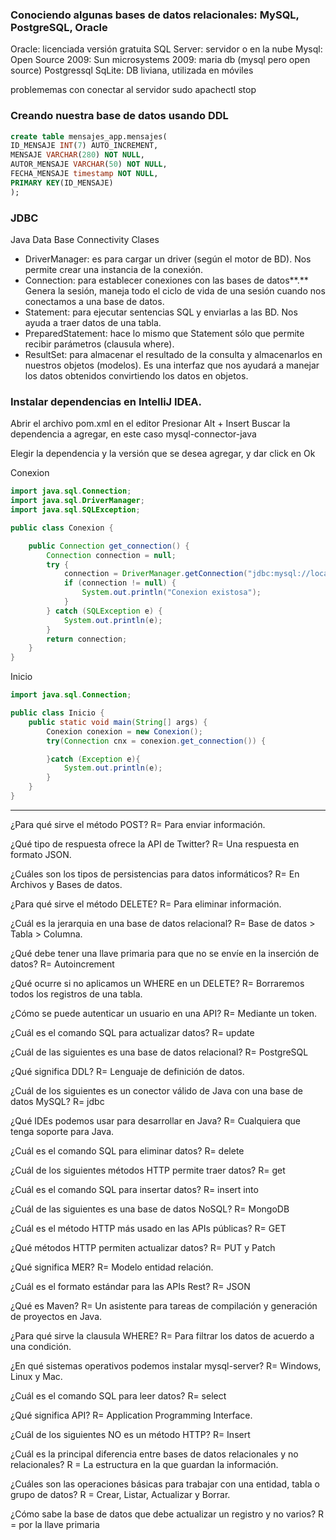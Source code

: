 ### Conociendo algunas bases de datos relacionales: MySQL, PostgreSQL, Oracle

Oracle: licenciada versión gratuita
SQL Server: servidor o en la nube
Mysql: Open Source
2009: Sun microsystems
2009: maria db (mysql pero open source)
Postgressql
SqLite: DB liviana, utilizada en móviles

problememas con conectar al servidor
sudo apachectl stop


### Creando nuestra base de datos usando DDL

```sql
create table mensajes_app.mensajes(
ID_MENSAJE INT(7) AUTO_INCREMENT,
MENSAJE VARCHAR(280) NOT NULL,
AUTOR_MENSAJE VARCHAR(50) NOT NULL,
FECHA_MENSAJE timestamp NOT NULL,
PRIMARY KEY(ID_MENSAJE)
);
```

### JDBC

Java Data Base Connectivity
Clases

* DriverManager: es para cargar un driver (según el motor de BD). Nos permite crear una instancia de la conexión.
* Connection: para establecer conexiones con las bases de datos**.** Genera la sesión, maneja todo el ciclo de vida de una sesión cuando nos conectamos a una base de datos.
* Statement: para ejecutar sentencias SQL y enviarlas a las BD. Nos ayuda a traer datos de una tabla.
* PreparedStatement: hace lo mismo que Statement sólo que permite recibir parámetros (clausula where).
* ResultSet: para almacenar el resultado de la consulta y almacenarlos en nuestros objetos (modelos). Es una interfaz que nos ayudará a manejar los datos obtenidos convirtiendo los datos en objetos.



### Instalar dependencias en IntelliJ IDEA.

Abrir el archivo pom.xml en el editor
Presionar Alt + Insert
Buscar la dependencia a agregar, en este caso mysql-connector-java

Elegir la dependencia y la versión que se desea agregar, y dar click en Ok

Conexion
```java
import java.sql.Connection;
import java.sql.DriverManager;
import java.sql.SQLException;

public class Conexion {

    public Connection get_connection() {
        Connection connection = null;
        try {
            connection = DriverManager.getConnection("jdbc:mysql://localhost:3306/mensajes_app", "root", "");
            if (connection != null) {
                System.out.println("Conexion existosa");
            }
        } catch (SQLException e) {
            System.out.println(e);
        }
        return connection;
    }
}

```

Inicio
```java
import java.sql.Connection;

public class Inicio {
    public static void main(String[] args) {
        Conexion conexion = new Conexion();
        try(Connection cnx = conexion.get_connection()) {

        }catch (Exception e){
            System.out.println(e);
        }
    }
}

```



--------------

¿Para qué sirve el método POST?
R= Para enviar información.

¿Qué tipo de respuesta ofrece la API de Twitter?
R= Una respuesta en formato JSON.

¿Cuáles son los tipos de persistencias para datos informáticos?
R= En Archivos y Bases de datos.

¿Para qué sirve el método DELETE?
R= Para eliminar información.

¿Cuál es la jerarquia en una base de datos relacional?
R= Base de datos > Tabla > Columna.

¿Qué debe tener una llave primaria para que no se envíe en la inserción de datos?
R= Autoincrement

¿Qué ocurre si no aplicamos un WHERE en un DELETE?
R= Borraremos todos los registros de una tabla.

¿Cómo se puede autenticar un usuario en una API?
R= Mediante un token.

¿Cuál es el comando SQL para actualizar datos?
R= update

¿Cuál de las siguientes es una base de datos relacional?
R= PostgreSQL

¿Qué significa DDL?
R= Lenguaje de definición de datos.

¿Cuál de los siguientes es un conector válido de Java con una base de datos MySQL?
R= jdbc

¿Qué IDEs podemos usar para desarrollar en Java?
R= Cualquiera que tenga soporte para Java.

¿Cuál es el comando SQL para eliminar datos?
R= delete

¿Cuál de los siguientes métodos HTTP permite traer datos?
R= get

¿Cuál es el comando SQL para insertar datos?
R= insert into

¿Cuál de las siguientes es una base de datos NoSQL?
R= MongoDB

¿Cuál es el método HTTP más usado en las APIs públicas?
R= GET

¿Qué métodos HTTP permiten actualizar datos?
R= PUT y Patch

¿Qué significa MER?
R= Modelo entidad relación.

¿Cuál es el formato estándar para las APIs Rest?
R= JSON

¿Qué es Maven?
R= Un asistente para tareas de compilación y generación de proyectos en Java.

¿Para qué sirve la clausula WHERE?
R= Para filtrar los datos de acuerdo a una condición.

¿En qué sistemas operativos podemos instalar mysql-server?
R= Windows, Linux y Mac.

¿Cuál es el comando SQL para leer datos?
R= select

¿Qué significa API?
R= Application Programming Interface.

¿Cuál de los siguientes NO es un método HTTP?
R= Insert

¿Cuál es la principal diferencia entre bases de datos relacionales y no relacionales?
R = La estructura en la que guardan la información.

¿Cuáles son las operaciones básicas para trabajar con una entidad, tabla o grupo de datos?
R = Crear, Listar, Actualizar y Borrar.

¿Cómo sabe la base de datos que debe actualizar un registro y no varios?
R = por la llave primaria
